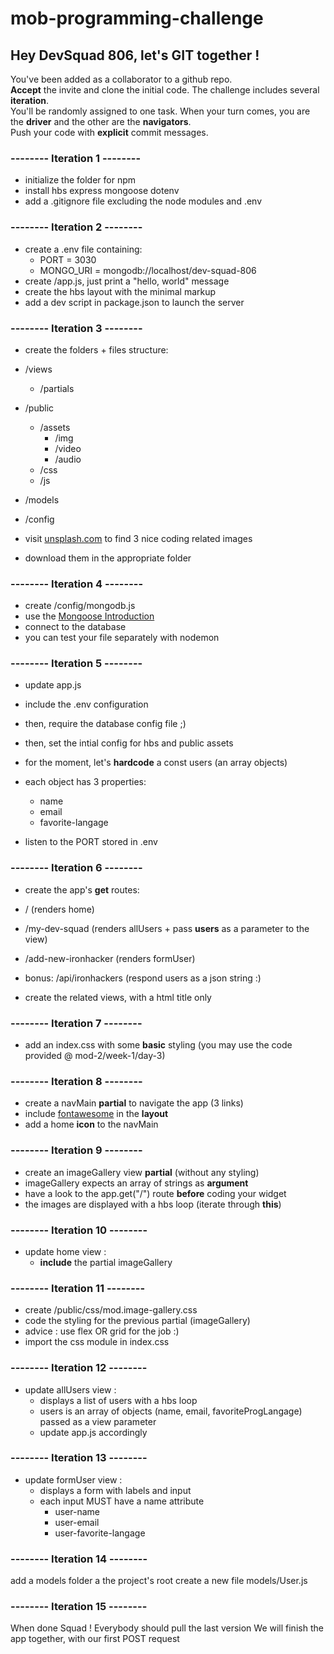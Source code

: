 # mob-programming-challenge

## Hey DevSquad 806, let's GIT together !

You've been added as a collaborator to a github repo.  
**Accept** the invite and clone the initial code. 
The challenge includes several **iteration**.  
You'll be randomly assigned to one task.
When your turn comes, you are the **driver** and the other are the **navigators**.  
Push your code with **explicit** commit messages.


### -------- Iteration 1 --------

- initialize the folder for npm
- install hbs express mongoose dotenv
- add a .gitignore file excluding the node modules and .env

### -------- Iteration 2 --------


- create a .env file containing: 
  - PORT = 3030
  - MONGO_URI = mongodb://localhost/dev-squad-806
- create /app.js, just print a "hello, world" message 
- create the hbs layout with the minimal markup
- add a dev script in package.json to launch the server

### -------- Iteration 3 --------

- create the folders + files structure:
- /views
  - /partials
- /public
  - /assets
    - /img
    - /video
    - /audio
  - /css
  - /js
- /models
- /config

- visit [unsplash.com](https://unsplash.com/) to find 3 nice coding related images
- download them in the appropriate folder

### -------- Iteration 4 --------

- create /config/mongodb.js 
- use the [Mongoose Introduction](https://my.ironhack.com/lms/courses/course-v1:IRONHACK+WDFT+202006_PAR/units/ironhack-course-chapter_4-sequential_3-vertical) 
- connect to the database
- you can test your file separately with nodemon


### -------- Iteration 5 --------

- update app.js
- include the .env configuration
- then, require the database config file ;)
- then, set the intial config for hbs and public assets

- for the moment, let's **hardcode** a const users (an array objects)
- each object has 3 properties:
  - name
  - email
  - favorite-langage
- listen to the PORT stored in .env



### -------- Iteration 6 --------

- create the app's **get** routes:
- /                         (renders home)
- /my-dev-squad             (renders allUsers + pass **users** as a parameter to the view)  
- /add-new-ironhacker       (renders formUser)            
- bonus: /api/ironhackers   (respond users as a json string :)

- create the related views, with a html title only


### -------- Iteration 7 --------

- add an index.css with some **basic** styling (you may use the code provided @ mod-2/week-1/day-3)


### -------- Iteration 8 --------

- create a navMain **partial** to navigate the app (3 links)
- include [fontawesome](https://fontawesome.com/) in the **layout**
- add a home **icon** to the navMain


### -------- Iteration 9 --------

- create an imageGallery view **partial** (without any styling)
- imageGallery expects an array of strings as **argument**
- have a look to the app.get("/") route **before** coding your widget
- the images are displayed with a hbs loop (iterate through **this**)


### -------- Iteration 10  --------

- update home view : 
  - **include** the partial imageGallery


### -------- Iteration 11  --------

- create /public/css/mod.image-gallery.css 
- code the styling for the previous partial (imageGallery)
- advice : use flex OR grid for the job :)
- import the css module in index.css


### -------- Iteration 12 --------

- update allUsers view : 
  - displays a list of users with a hbs loop
  - users is an array of objects (name, email, favoriteProgLangage) passed as a view parameter
  - update app.js accordingly


### -------- Iteration 13 --------

- update formUser view : 
  - displays a form with labels and input
  - each input MUST have a name attribute
    - user-name
    - user-email
    - user-favorite-langage


### -------- Iteration 14 --------

add a models folder a the project's root
create a new file models/User.js


### -------- Iteration 15 --------

When done Squad !
Everybody should pull the last version
We will finish the app together, with our first POST request